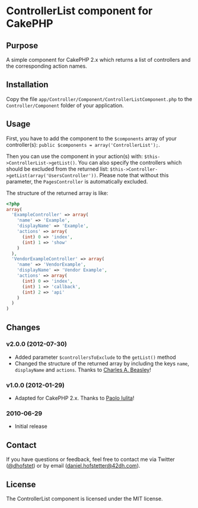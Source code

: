 # ControllerList component for CakePHP

## Purpose

A simple component for CakePHP 2.x which returns a list of controllers and the corresponding action names.

## Installation

Copy the file `app/Controller/Component/ControllerListComponent.php` to the `Controller/Component` folder of your application.

## Usage

First, you have to add the component to the `$components` array of your controller(s): `public $components = array('ControllerList');`.

Then you can use the component in your action(s) with: `$this->ControllerList->getList()`. You can also specify the controllers which should be excluded from the returned list: `$this->Controller->getList(array('UsersController'))`. Please note that without this parameter, the `PagesController` is automatically excluded.

The structure of the returned array is like:
```php
<?php
array(
  'ExampleController' => array(
    'name' => 'Example',
    'displayName' => 'Example',
    'actions' => array(
      (int) 0 => 'index',
      (int) 1 => 'show'
    )
  ),
  'VendorExampleController' => array(
    'name' => 'VendorExample',
    'displayName' => 'Vendor Example',
    'actions' => array(
      (int) 0 => 'index',
      (int) 1 => 'callback',
      (int) 2 => 'api'
    )
  )
)
```

## Changes

### v2.0.0 (2012-07-30)

* Added parameter `$controllersToExclude` to the `getList()` method
* Changed the structure of the returned array by including the keys `name`, `displayName` and `actions`. Thanks to [Charles A. Beasley](https://github.com/carmelchas)!

### v1.0.0 (2012-01-29)

* Adapted for CakePHP 2.x. Thanks to [Paolo Iulita](https://github.com/paoloiulita)!

### 2010-06-29

* Initial release

## Contact

If you have questions or feedback, feel free to contact me via Twitter ([@dhofstet](https://twitter.com/dhofstet)) or by email (daniel.hofstetter@42dh.com).

## License

The ControllerList component is licensed under the MIT license.
